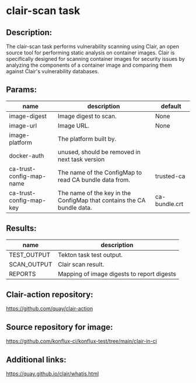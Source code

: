 # clair-scan task

## Description:
The clair-scan task performs vulnerability scanning using Clair, an open source tool for performing static analysis
on container images. Clair is specifically designed for scanning container images for security issues by
analyzing the components of a container image and comparing them against Clair's vulnerability databases.

## Params:

| name         | description                                                     | default |
|--------------|-----------------------------------------------------------------|-|
| image-digest | Image digest to scan.                                           | None |
| image-url    | Image URL.                                                      | None |
| image-platform    | The platform built by.                                     | |
| docker-auth  | unused, should be removed in next task version                  | |
| ca-trust-config-map-name|The name of the ConfigMap to read CA bundle data from.| trusted-ca |
| ca-trust-config-map-key |The name of the key in the ConfigMap that contains the CA bundle data.| ca-bundle.crt |

## Results:

| name              | description                              |
|-------------------|------------------------------------------|
| TEST_OUTPUT       | Tekton task test output.                 |
| SCAN_OUTPUT       | Clair scan result.                       |
| REPORTS           |Mapping of image digests to report digests|

## Clair-action repository:
https://github.com/quay/clair-action

## Source repository for image:
https://github.com/konflux-ci/konflux-test/tree/main/clair-in-ci

## Additional links:
https://quay.github.io/clair/whatis.html

